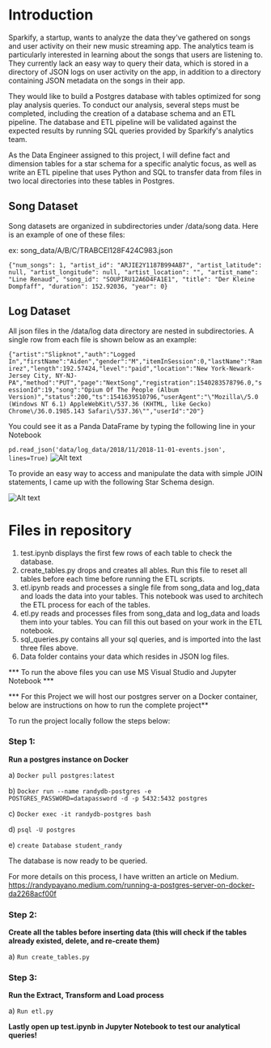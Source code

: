<h1>Introduction</h1>

Sparkify, a startup, wants to analyze the data they've gathered on songs and user activity on their new music streaming app. The analytics team is particularly interested in learning about the songs that users are listening to. They currently lack an easy way to query their data, which is stored in a directory of JSON logs on user activity on the app,
in addition to a directory containing JSON metadata on the songs in their app.

They would like to build a Postgres database with tables optimized for song play analysis queries. To conduct our analysis, several steps must be completed, including the creation of a database schema and an ETL pipeline. The database and ETL pipeline will be validated against the expected results by running SQL queries provided by Sparkify's analytics team.

As the Data Engineer assigned to this project, I will define fact and dimension tables for a star schema for a specific analytic focus, as well as write an ETL pipeline that uses Python and SQL to transfer data from files in two local directories into these tables in Postgres.

<h2>Song Dataset</h2>

Song datasets are organized in subdirectories under /data/song data. Here is an example of one of these files:

ex: song_data/A/B/C/TRABCEI128F424C983.json

```{"num_songs": 1, "artist_id": "ARJIE2Y1187B994AB7", "artist_latitude": null, "artist_longitude": null, "artist_location": "", "artist_name": "Line Renaud", "song_id": "SOUPIRU12A6D4FA1E1", "title": "Der Kleine Dompfaff", "duration": 152.92036, "year": 0}```

<h2>Log Dataset</h2>
All json files in the /data/log data directory are nested in subdirectories. A single row from each file is shown below as an example:

```{"artist":"Slipknot","auth":"Logged In","firstName":"Aiden","gender":"M","itemInSession":0,"lastName":"Ramirez","length":192.57424,"level":"paid","location":"New York-Newark-Jersey City, NY-NJ-PA","method":"PUT","page":"NextSong","registration":1540283578796.0,"sessionId":19,"song":"Opium Of The People (Album Version)","status":200,"ts":1541639510796,"userAgent":"\"Mozilla\/5.0 (Windows NT 6.1) AppleWebKit\/537.36 (KHTML, like Gecko) Chrome\/36.0.1985.143 Safari\/537.36\"","userId":"20"}```

You could see it as a Panda DataFrame by typing the following line in your Notebook 

```pd.read_json('data/log_data/2018/11/2018-11-01-events.json', lines=True)```
![Alt text](img/log-data.png?raw=true "Log data Dataframe")

To provide an easy way to access and manipulate the data with simple JOIN statements, I came up with the following Star Schema design. 

![Alt text](img/star-schema.jpg?raw=true "star schema")


<h1>Files in repository</h1>

1) test.ipynb displays the first few rows of each table to check the database.
2) create_tables.py drops and creates all ables. Run this file to reset all tables before each time before running the ETL scripts.
3) etl.ipynb reads and processes a single file from song_data and log_data and loads the data into your tables. This notebook was used to architech the ETL process for each of the tables.
4) etl.py reads and processes files from song_data and log_data and loads them into your tables. You can fill this out based on your work in the ETL notebook.
5) sql_queries.py contains all your sql queries, and is imported into the last three files above.
6) Data folder contains your data which resides in JSON log files. 



*** To run the above files you can use MS Visual Studio and Jupyter Notebook ***

*** For this Project we will host our postgres server on a Docker container, below are instructions on how to run the complete project**


To run the project locally follow the steps below:

<h3>Step 1:</h3>

<b>Run a postgres instance on Docker</b>

a) ```Docker pull postgres:latest```

b) ```Docker run --name randydb-postgres -e POSTGRES_PASSWORD=datapassword -d -p 5432:5432 postgres```

c) ```Docker exec -it randydb-postgres bash```

d) ```psql -U postgres```

e) ```create Database student_randy```

The database is now ready to be queried.

For more details on this process, I have written an article on Medium. 
https://randypayano.medium.com/running-a-postgres-server-on-docker-da2268acf00f

<h3>Step 2:</h3>

<b>Create all the tables before inserting data (this will check if the tables already existed, delete, and re-create them)</b>

a) ```Run create_tables.py```

<h3>Step 3:</h3> 

<b>Run the Extract, Transform and Load process</b>

a) ```Run etl.py```


<b>Lastly open up test.ipynb in Jupyter Notebook to test our analytical queries! </b>
